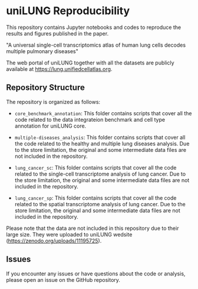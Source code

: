 # uniLUNG Reproducibility
This repository contains Jupyter notebooks and codes to reproduce the results and figures published in the paper.

"A universal single-cell transcriptomics atlas of human lung cells decodes multiple pulmonary diseases"

The web portal of uniLUNG together with all the datasets are publicly available at https://lung.unifiedcellatlas.org.

## Repository Structure
The repository is organized as follows:

- `core_benchmark_annotation`: This folder contains scripts that cover all the code related to the data integrateion benchmark and cell type annotation for uniLUNG core.

- `multiple-diseases_analysis`: This folder contains scripts that cover all the code related to the healthy and multiple lung diseases analysis. Due to the store limitation, the original and some intermediate data files are not included in the repository.

- `lung_cancer_sc`: This folder contains scripts that cover all the code related to the single-cell transcriptome analysis of lung cancer. Due to the store limitation, the original and some intermediate data files are not included in the repository.

- `lung_cancer_sp`: This folder contains scripts that cover all the code related to the spatial transcriptome analysis of lung cancer. Due to the store limitation, the original and some intermediate data files are not included in the repository.

Please note that the data are not included in this repository due to their large size. They were uploaded to uniLUNG wedsite (https://zenodo.org/uploads/11195725).

## Issues
If you encounter any issues or have questions about the code or analysis, please open an issue on the GitHub repository. 

